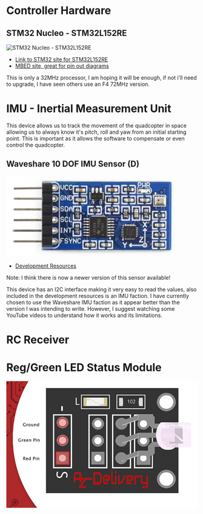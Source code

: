 
# Controller Hardware
## STM32 Nucleo - STM32L152RE
![STM32 Nucleo - STM32L152RE](https://m.media-amazon.com/images/I/51y0k1NVu6L._AC_SX425_.jpg)

* [Link to STM32 site for STM32L152RE](https://www.st.com/en/evaluation-tools/nucleo-l152re.html)
* [MBED site, great for pin out diagrams](https://os.mbed.com/platforms/ST-Nucleo-L152RE/)

This is only a 32MHz processor, I am hoping it will be enough, if not i'll need to upgrade, I have seen others use an F4 72MHz version.

# IMU - Inertial Measurement Unit

This device allows us to track the movement of the quadcopter in space allowing us to always know it's pitch, roll and yaw from an initial starting point.
This is important as it allows the software to compensate or even control the quadcopter.

## Waveshare 10 DOF IMU Sensor (D)

![10 DOF IMU Sensor (D)](docs/images/10-dof-imu-sensor-d-2.jpg)
* [Development Resources](https://www.waveshare.com/wiki/10_DOF_IMU_Sensor_(D))

Note: I think there is now a newer version of this sensor available!

This device has an I2C interface making it very easy to read the values, also included in the development resources is an IMU faction.
I have currently chosen to use the Waveshare IMU faction as it appear better than the version I was intending to write.
However, I suggest watching some YouTube videos to understand how it works and its limitations.

# RC Receiver


# Reg/Green LED Status Module

![KY-011 Two Colour Red and Green LED](docs/images/KY-011%20Two%20Colour%20Red%20and%20Green%20LED.png)
